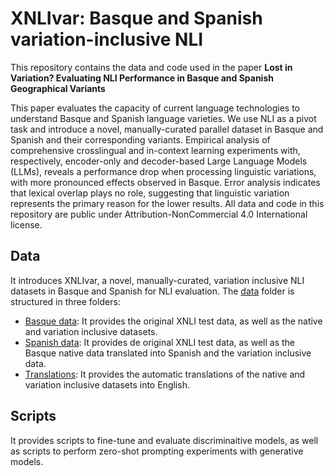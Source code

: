 # XNLIvar: Basque and Spanish variation-inclusive NLI

This repository contains the data and code used in the paper **Lost in Variation? Evaluating NLI Performance in Basque and Spanish Geographical Variants**
 
This paper evaluates the capacity of current language technologies to understand Basque and Spanish language varieties. We use NLI as a pivot task and introduce a novel, manually-curated parallel dataset in Basque and Spanish and their corresponding variants. Empirical analysis of comprehensive crosslingual and in-context learning experiments with, respectively, encoder-only and decoder-based Large Language Models (LLMs), reveals a performance drop when processing linguistic variations, with more pronounced effects observed in Basque. Error analysis indicates that lexical overlap plays no role, suggesting that linguistic variation represents the primary reason for the lower results. All data and code in this repository are public under Attribution-NonCommercial 4.0 International license. 

## Data

It introduces XNLIvar, a novel, manually-curated, variation inclusive NLI datasets in Basque and Spanish for NLI evaluation. The [data](https://github.com/jaioneB/XNLIvar/tree/main/data) folder is structured in three folders: 

- [Basque data](https://github.com/jaioneB/XNLIvar/tree/main/data/eu): It provides the original XNLI test data, as well as the native and variation inclusive datasets.
- [Spanish data](https://github.com/jaioneB/XNLIvar/tree/main/data/es): It provides de original XNLI test data, as well as the Basque native data translated into Spanish and the variation inclusive data. 
- [Translations](https://github.com/jaioneB/XNLIvar/tree/main/data/translations): It provides the automatic translations of the native and variation inclusive datasets into English. 

## Scripts

It provides scripts to fine-tune and evaluate discriminaitive models, as well as scripts to perform zero-shot prompting experiments with generative models. 

